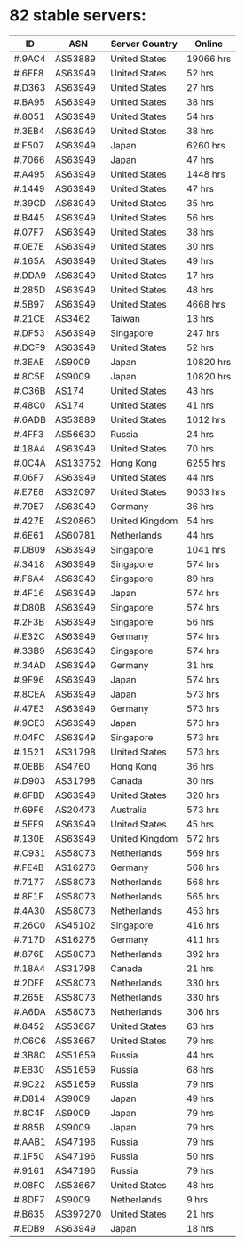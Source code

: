 # 82 stable servers:

| ID | ASN | Server Country | Online |
| ------ | ------ | ------ | ------ |
| #.9AC4 | AS53889 | United States | 19066 hrs |
| #.6EF8 | AS63949 | United States | 52 hrs |
| #.D363 | AS63949 | United States | 27 hrs |
| #.BA95 | AS63949 | United States | 38 hrs |
| #.8051 | AS63949 | United States | 54 hrs |
| #.3EB4 | AS63949 | United States | 38 hrs |
| #.F507 | AS63949 | Japan | 6260 hrs |
| #.7066 | AS63949 | Japan | 47 hrs |
| #.A495 | AS63949 | United States | 1448 hrs |
| #.1449 | AS63949 | United States | 47 hrs |
| #.39CD | AS63949 | United States | 35 hrs |
| #.B445 | AS63949 | United States | 56 hrs |
| #.07F7 | AS63949 | United States | 38 hrs |
| #.0E7E | AS63949 | United States | 30 hrs |
| #.165A | AS63949 | United States | 49 hrs |
| #.DDA9 | AS63949 | United States | 17 hrs |
| #.285D | AS63949 | United States | 48 hrs |
| #.5B97 | AS63949 | United States | 4668 hrs |
| #.21CE | AS3462 | Taiwan | 13 hrs |
| #.DF53 | AS63949 | Singapore | 247 hrs |
| #.DCF9 | AS63949 | United States | 52 hrs |
| #.3EAE | AS9009 | Japan | 10820 hrs |
| #.8C5E | AS9009 | Japan | 10820 hrs |
| #.C36B | AS174 | United States | 43 hrs |
| #.48C0 | AS174 | United States | 41 hrs |
| #.6ADB | AS53889 | United States | 1012 hrs |
| #.4FF3 | AS56630 | Russia | 24 hrs |
| #.18A4 | AS63949 | United States | 70 hrs |
| #.0C4A | AS133752 | Hong Kong | 6255 hrs |
| #.06F7 | AS63949 | United States | 44 hrs |
| #.E7E8 | AS32097 | United States | 9033 hrs |
| #.79E7 | AS63949 | Germany | 36 hrs |
| #.427E | AS20860 | United Kingdom | 54 hrs |
| #.6E61 | AS60781 | Netherlands | 44 hrs |
| #.DB09 | AS63949 | Singapore | 1041 hrs |
| #.3418 | AS63949 | Singapore | 574 hrs |
| #.F6A4 | AS63949 | Singapore | 89 hrs |
| #.4F16 | AS63949 | Japan | 574 hrs |
| #.D80B | AS63949 | Singapore | 574 hrs |
| #.2F3B | AS63949 | Singapore | 56 hrs |
| #.E32C | AS63949 | Germany | 574 hrs |
| #.33B9 | AS63949 | Singapore | 574 hrs |
| #.34AD | AS63949 | Germany | 31 hrs |
| #.9F96 | AS63949 | Japan | 574 hrs |
| #.8CEA | AS63949 | Japan | 573 hrs |
| #.47E3 | AS63949 | Germany | 573 hrs |
| #.9CE3 | AS63949 | Japan | 573 hrs |
| #.04FC | AS63949 | Singapore | 573 hrs |
| #.1521 | AS31798 | United States | 573 hrs |
| #.0EBB | AS4760 | Hong Kong | 36 hrs |
| #.D903 | AS31798 | Canada | 30 hrs |
| #.6FBD | AS63949 | United States | 320 hrs |
| #.69F6 | AS20473 | Australia | 573 hrs |
| #.5EF9 | AS63949 | United States | 45 hrs |
| #.130E | AS63949 | United Kingdom | 572 hrs |
| #.C931 | AS58073 | Netherlands | 569 hrs |
| #.FE4B | AS16276 | Germany | 568 hrs |
| #.7177 | AS58073 | Netherlands | 568 hrs |
| #.8F1F | AS58073 | Netherlands | 565 hrs |
| #.4A30 | AS58073 | Netherlands | 453 hrs |
| #.26C0 | AS45102 | Singapore | 416 hrs |
| #.717D | AS16276 | Germany | 411 hrs |
| #.876E | AS58073 | Netherlands | 392 hrs |
| #.18A4 | AS31798 | Canada | 21 hrs |
| #.2DFE | AS58073 | Netherlands | 330 hrs |
| #.265E | AS58073 | Netherlands | 330 hrs |
| #.A6DA | AS58073 | Netherlands | 306 hrs |
| #.8452 | AS53667 | United States | 63 hrs |
| #.C6C6 | AS53667 | United States | 79 hrs |
| #.3B8C | AS51659 | Russia | 44 hrs |
| #.EB30 | AS51659 | Russia | 68 hrs |
| #.9C22 | AS51659 | Russia | 79 hrs |
| #.D814 | AS9009 | Japan | 49 hrs |
| #.8C4F | AS9009 | Japan | 79 hrs |
| #.885B | AS9009 | Japan | 79 hrs |
| #.AAB1 | AS47196 | Russia | 79 hrs |
| #.1F50 | AS47196 | Russia | 50 hrs |
| #.9161 | AS47196 | Russia | 79 hrs |
| #.08FC | AS53667 | United States | 48 hrs |
| #.8DF7 | AS9009 | Netherlands | 9 hrs |
| #.B635 | AS397270 | United States | 21 hrs |
| #.EDB9 | AS63949 | Japan | 18 hrs |

